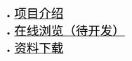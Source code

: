 -   [<span style="font-size: 2.0em; font-weight: lighter; color: black;">项目介绍</span>](README.md)
-   [<span style="font-size: 2.0em; font-weight: lighter; color: black;">在线浏览（待开发）</span>]()
-   [<span style="font-size: 2.0em; font-weight: lighter; color: black;">资料下载</span>](docs/作业及实验报告/README.md)
